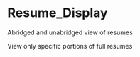 # Resume_Display

Abridged and unabridged view of resumes

View only specific portions of full resumes
